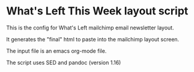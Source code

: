 # What's Left This Week layout script

This is the config for What's Left mailchimp email newsletter layout.

It generates the "final" html to paste into the mailchimp layout screen.

The input file is an emacs org-mode file.

The script uses SED and pandoc (version 1.16)
